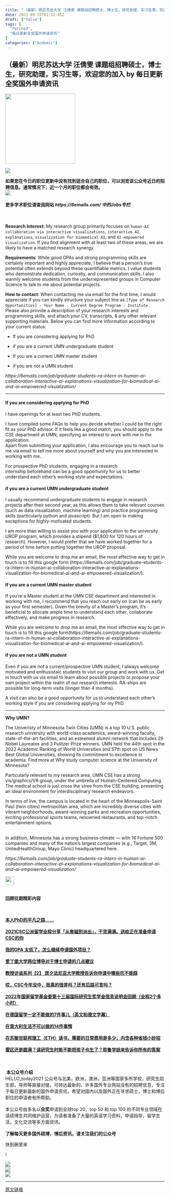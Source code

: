 ```yaml
---
title: "（最新）明尼苏达大学 汪倩雯 课题组招聘硕士，博士生，研究助理，实习生等，欢迎您的加入"
date: 2023-09-25T01:32:45Z
draft: ["false"]
tags: [
  "fetched",
  "每日更新全奖国外申请资讯"
]
categories: ["Acdemic"]
---
```

（最新）明尼苏达大学 汪倩雯 课题组招聘硕士，博士生，研究助理，实习生等，欢迎您的加入 by 每日更新全奖国外申请资讯
------
<div><p><img data-fileid="100016977" data-ratio="0.190625" data-type="gif" data-w="640" width="221px" data-src="https://mmbiz.qpic.cn/mmbiz_gif/lpVo8gqNJuCGjWFowibibmv44YO15upAE2EYVsV5QCJicbA8W7sXBsyEfKjcz1LUyuhbTPqtQE1tOT5O0oJKHQdHw/640?wx_fmt=gif&amp;wxfrom=5&amp;wx_lazy=1" src="https://mmbiz.qpic.cn/mmbiz_gif/lpVo8gqNJuCGjWFowibibmv44YO15upAE2EYVsV5QCJicbA8W7sXBsyEfKjcz1LUyuhbTPqtQE1tOT5O0oJKHQdHw/640?wx_fmt=gif&amp;wxfrom=5&amp;wx_lazy=1"><span></span></p><p><span></span><span></span></p><section><mp-common-profile data-index="0" data-id="Mzg2NDU1ODE3NQ==" data-headimg="http://mmbiz.qpic.cn/mmbiz_png/lpVo8gqNJuCQqmY5uBicNktSCoWqibjcvOAdbDe75EjLIlK0xCP1BofVX9CQ9ml7ZTibhlGEz77sHmWM53qzc3ib5Q/300?wx_fmt=png&amp;wxfrom=19" data-nickname="每日更新全奖国外申请资讯" data-alias="HELLO_today2021" data-signature="每天专注于更新国外及国内港澳台地区硕博，博士后的全奖/奖学金申请信息，望各位早早都能拿到自己心仪的offer。该公众号同时会发布雅思，托福，GRE 等真题考试内容及课程，谢谢关注！" data-origin_num="563" data-is_biz_ban="0" data-isban="0" data-weui-theme="light" data-from="2" data-biz_account_status="0"></mp-common-profile></section><section data-role="outer"><section><section><section><section><section><p><img data-fileid="100017042" data-ratio="0.09276729559748427" data-src="https://mmbiz.qpic.cn/mmbiz_gif/lpVo8gqNJuAPVKDePHMg3ocEnibUStzzOyUejuba5sb5avezauTe5pJoSNtM00UiaqB5Az29Y8jH94KdExrL8z6g/640?wx_fmt=gif&amp;wxfrom=5&amp;wx_lazy=1" data-type="gif" data-w="636" width="auto" src="https://mmbiz.qpic.cn/mmbiz_gif/lpVo8gqNJuAPVKDePHMg3ocEnibUStzzOyUejuba5sb5avezauTe5pJoSNtM00UiaqB5Az29Y8jH94KdExrL8z6g/640?wx_fmt=gif&amp;wxfrom=5&amp;wx_lazy=1"></p><section><span><strong><span data-index="0">如</span><span data-index="1">果</span><span data-index="2">您</span><span data-index="3">在</span><span data-index="4">今</span><span data-index="5">日</span><span data-index="6">的</span><span data-index="7">职</span><span data-index="8">位</span><span data-index="9">更</span><span data-index="10">新</span><span data-index="11">中</span><span data-index="12">没</span><span data-index="13">有</span><span data-index="14">找</span><span data-index="15">到</span><span data-index="16">适</span><span data-index="17">合</span><span data-index="18">自</span><span data-index="19">己</span><span data-index="20">的</span><span data-index="21">职</span><span data-index="22">位</span><span data-index="23">，</span><span data-index="24">可</span><span data-index="25">以</span><span data-index="26">浏</span><span data-index="27">览</span><span data-index="28">该</span><span data-index="29">公</span><span data-index="30">众</span><span data-index="31">号</span><span data-index="32">近</span><span data-index="33">日</span><span data-index="34">的</span><span data-index="35">招</span><span data-index="36">聘</span><span data-index="37">信</span><span data-index="38">息</span><span data-index="39">。</span><span data-index="40">通</span><span data-index="41">常</span><span data-index="42">情</span><span data-index="43">况</span><span data-index="44">下</span><span data-index="45">，</span><span data-index="46">近</span><span data-index="47">一</span><span data-index="48">个</span><span data-index="49">月</span><span data-index="50">的</span><span data-index="51">职</span><span data-index="52">位</span><span data-index="53">都</span><span data-index="54">会</span><span data-index="55">有</span><span data-index="56">效</span><span data-index="57">。</span></strong></span><br></section></section></section></section></section></section></section><section data-role="outer"><section data-role="paragraph"><section><span><strong><img data-fileid="100017041" data-ratio="0.0296875" data-type="gif" data-w="640" width="auto" data-src="https://mmbiz.qpic.cn/mmbiz_gif/99KGkcU1licFqdfZ56OuS7b4sWvhjkyUicU44WVIzSQTmAoI1JQla0aIHxsefReZaLLiaFek0pIVQjoEJtyyFBxtA/640?wx_fmt=gif&amp;wxfrom=5&amp;wx_lazy=1" src="https://mmbiz.qpic.cn/mmbiz_gif/99KGkcU1licFqdfZ56OuS7b4sWvhjkyUicU44WVIzSQTmAoI1JQla0aIHxsefReZaLLiaFek0pIVQjoEJtyyFBxtA/640?wx_fmt=gif&amp;wxfrom=5&amp;wx_lazy=1"></strong></span></section></section></section><section><section><section><section data-role="outer"><section><section><h4><span><strong>更多学术职位请查阅网站 <em>https://6emails.com/ 中的Jobs专栏</em></strong></span></h4><p><span><strong><em><br></em></strong></span></p><p><span><strong>Research Interest:</strong> My research group primarily focuses on </span><code><span>human-AI collaboration via interactive visualizations</span></code><span>, </span><code><span>interactive AI explanations</span></code><span>, </span><code><span>visualization for biomedical AI</span></code><span>, and </span><code><span>AI-empowered visualization</span></code><span>. If you find alignment with at least two of these areas, we are likely to have a matched research synergy.</span></p><p><span><strong>Requirements</strong>: While good GPAs and strong programming skills are certainly important and highly appreciate, I believe that a person’s true potential often extends beyond these quantifiable metrics. I value students who demonstrate dedication, curiostiy, and communication skills. I also warmly welcome students from the underrepresented groups in Computer Science to talk to me about potential projects.</span></p><p><span><strong>How to contact</strong>: When contacting me via email for the first time, I would appreciate if you can kindly structure your subject line as </span><code><span>[Type of Research Opportunities] - Your Name - Current Degree Program - Institute</span></code><span> . Please also provide a description of your research interests and programming skills, and attach your CV, transcripts, &amp; any other relevant supporting materials. Below you can find more information according to your current status:</span></p><ul><li><p><span>If you are considering applying for PhD</span></p></li><li><p><span>if you are a current UMN undergraduate student</span></p></li><li><p><span>If you are a current UMN master student</span></p></li><li><p><span>if you are not a UMN student</span></p></li></ul><p><span><em><span>https://6emails.com/job/graduate-students-ra-intern-in-human-ai-collaboration-interactive-ai-explanations-visualization-for-biomedical-ai-and-ai-empowered-visualization/</span></em></span></p><hr><h4><span>If you are considering applying for PhD</span></h4><p><span>I have openings for at least two PhD students.</span></p><p><span>I have compiled </span><span>some FAQs</span><span> to help you decide whether I could be the right fit as your PhD advisor. If it feels like a good match, you should </span><span>apply to the CSE department at UMN</span><span>, specifying an interest to work with me in the application.<br>Apart from submitting your application, I also encourage you to reach out to me via email to tell me more about yourself and why you are interested in working with me.</span></p><p><span>For prospective PhD students, engaging in </span><span>a research internship</span><span> beforehand can be a good opportunity for us to better understand each other’s working style and expectations.</span></p><h4><span>if you are a current UMN undergraduate student</span></h4><p><span>I usually recommend undergraduate students to engage in research projects after their second year, as this allows them to take relevant courses (such as data visualization, machine learning) and practice programming skills (particularly python and javascript). But I am open to making exceptions for highly-motivated students.</span></p><p><span>I am more than willing to assist you with your application to </span><span>the university UROP program</span><span>, which provides a stipend ($1,800 for 120 hours of research). However, I would prefer that we have worked together for a period of time before putting together the UROP proposal.</span></p><p><span>While you are welcome to drop me an email, the most effective way to get in touch is to fill </span><span>this google form</span> (https://6emails.com/job/graduate-students-ra-intern-in-human-ai-collaboration-interactive-ai-explanations-visualization-for-biomedical-ai-and-ai-empowered-visualization/<span>).</span></p><h4><span>If you are a current UMN master student</span></h4><p><span>If you’re a Master student at the UMN CSE department and interested in working with me, I recommend that you reach out early on (can be as early as your first semester). Given the brevity of a Master’s program, it’s beneficial to allocate ample time to understand each other, collaborate effectively, and make progress in research.</span></p><p><span>While you are welcome to drop me an email, the most effective way to get in touch is to fill </span><span>this google form</span>(https://6emails.com/job/graduate-students-ra-intern-in-human-ai-collaboration-interactive-ai-explanations-visualization-for-biomedical-ai-and-ai-empowered-visualization/)<span>.</span></p><h4><span>if you are not a UMN student</span></h4><p><span>Even if you are not a current/prospective UMN student, I always welcome motivated and enthusistaic students to visit our group and work with us. Get in touch with us via email to learn about possible projects or propose your own project within the realm of our </span><span>research interests</span><span>. RA-ships are possible for long-term visits (longer than 4 months).</span></p><p><span>A visit can also be a good opportunity for us to understand each other’s working style if you are considering applying for my PhD.</span></p><hr><p><span><strong>Why UMN?</strong></span></p><p><span>The Univeristy of Minnesota Twin Cities (UMN) is a top 10 U.S. public research university with world-class academics, award-winning faculty, state-of-the-art facilities, and an esteemed alumni network that includes 29 Nobel Laureates and 3 Pulitzer Prize winners. UMN held the 44th spot in the 2022 </span><span>Academic Ranking of World Universities</span><span> and 57th spot on </span><span>US News Best Global Universities</span><span>, showing its commitment to excellence in academia. Find more at </span><span>Why study computer science at the University of Minnesota?</span></p><p><span>Particularly relevant to my research area, UMN CSE has a strong vis/graphics/VR group, under the umbrella of </span><span>Human-Centered Computing</span><span>. The medical school is just cross the stree from the CSE building, presenting an ideal environment for interdisciplinary research endeavors.</span></p><p><span>In terms of live, the campus is located in the heart of the Minneapolis-Saint Paul (twin cities) metropolitan area, which are incredibly diverse cities with vibrant neighborhoods, award-winning parks and recreation opportunities, exciting professional sports teams, renowned restaurants, and top-notch entertainment options.</span></p><p><span><br>In addition, Minnesota has a strong business climate — with 16 Fortune 500 companies and many of the nation’s largest companies (e.g., Target, 3M, UnitedHealthGroup, Mayo Clinic) headquartered here.</span></p><p><em><span>https://6emails.com/job/graduate-students-ra-intern-in-human-ai-collaboration-interactive-ai-explanations-visualization-for-biomedical-ai-and-ai-empowered-visualization/</span></em></p></section></section></section></section><section><img data-fileid="100016982" data-ratio="0.8571428571428571" data-type="gif" data-w="42" width="28px" data-src="https://mmbiz.qpic.cn/mmbiz_gif/lpVo8gqNJuCP6D5zYE9ibG81qcPcr7V0qwtZ3Chpj70WiaicbgATJ10TxKeSiakQXe1jSUvGs6lNqxh9KUib3k4kDzA/640?wx_fmt=gif&amp;wxfrom=5&amp;wx_lazy=1" src="https://mmbiz.qpic.cn/mmbiz_gif/lpVo8gqNJuCP6D5zYE9ibG81qcPcr7V0qwtZ3Chpj70WiaicbgATJ10TxKeSiakQXe1jSUvGs6lNqxh9KUib3k4kDzA/640?wx_fmt=gif&amp;wxfrom=5&amp;wx_lazy=1"></section></section></section><section powered-by="xiumi.us"><section><section><section data-id="1849" data-tools="新媒体排版" data-style-type="2"><section><section><section data-width="100%" data-opacity="1" data-rotate="0"><section data-width="100%" data-opacity="1" data-rotate="0"><section><section><section><section data-width="100%" data-opacity="1" data-rotate="0"><section><section><br></section><section><section><p><strong>回顾往期精彩内容</strong></p></section></section></section></section></section></section></section></section></section><section><br></section><section><br></section><section><a target="_blank" href="http://mp.weixin.qq.com/s?__biz=Mzg2NDU1ODE3NQ==&amp;mid=2247485299&amp;idx=1&amp;sn=d6b5c3998108d7aefe8504b5bf493760&amp;chksm=ce66ca43f9114355c293ae3c28e3b12a86119287918f526982c5ca1fed0aeb43e0d671bade56&amp;scene=21#wechat_redirect" data-itemshowtype="0" tab="innerlink" data-linktype="2" hasload="1" wah-hotarea="click"><strong>本人PhD的平凡之路......</strong></a><br></section><section><br></section><section><a target="_blank" href="http://mp.weixin.qq.com/s?__biz=Mzg2NDU1ODE3NQ==&amp;mid=2247498718&amp;idx=1&amp;sn=7a27e7304a725954e2a97161513d8064&amp;chksm=ce6536eef912bff83f4611f5b2bb96a8fb379b0265a98cbd7d0c8f7ff049526585ca46516c53&amp;scene=21#wechat_redirect" data-itemshowtype="0" tab="innerlink" data-linktype="2" wah-hotarea="click" hasload="1"><span><strong>2021CSC公派留学全程分享「从套磁到派出」，干货满满。送给正在准备申请CSC的你</strong></span></a></section><section><br></section><section><a target="_blank" href="http://mp.weixin.qq.com/s?__biz=Mzg2NDU1ODE3NQ==&amp;mid=2247484296&amp;idx=1&amp;sn=2311e9487a39557dbbb9f23e8e31d5ff&amp;chksm=ce66ceb8f91147ae3dc775051c716ba1b5c030aeb43d9e11cbf0e58a061da5b474375713c249&amp;scene=21#wechat_redirect" textvalue="我的GPA 太低了，怎么继续申请国外项目？" linktype="text" imgurl="" imgdata="null" data-itemshowtype="0" tab="innerlink" data-linktype="2" wah-hotarea="click" hasload="1"><strong>我的GPA 太低了，怎么继续申请国外项目？</strong></a><br></section><section><br></section><section><a target="_blank" href="http://mp.weixin.qq.com/s?__biz=Mzg2NDU1ODE3NQ==&amp;mid=2247483927&amp;idx=3&amp;sn=d4dac6d6250fc19ea4c801c8b0d62a21&amp;chksm=ce66cf27f91146318ad2ffe6d78b983794f4cdd99e3288ee23759833a1f96a906460e24a055a&amp;scene=21#wechat_redirect" textvalue="爱丁堡大学两位博导对于博士申请的几点建议" linktype="text" imgurl="" imgdata="null" data-itemshowtype="5" tab="innerlink" data-linktype="2" wah-hotarea="click" hasload="1"><strong>爱丁堡大学两位博导对于博士申请的几点建议</strong></a><br></section><section><br></section><section><a target="_blank" href="http://mp.weixin.qq.com/s?__biz=Mzg2NDU1ODE3NQ==&amp;mid=2247487180&amp;idx=1&amp;sn=160892dd9e27328539a1631e78fdd1bb&amp;chksm=ce66c3fcf9114aead6c818b2bd93be1052295ef02745d08133675558510d59201ece76371960&amp;scene=21#wechat_redirect" textvalue="教授访谈系列【2】 宾夕法尼亚大学教授告诉你申请中哪些坑不能踩" linktype="text" imgurl="" imgdata="null" data-itemshowtype="0" tab="innerlink" data-linktype="2" wah-hotarea="click" hasload="1"><span><strong>教授访谈系列【2】 宾夕法尼亚大学教授告诉你申请中哪些坑不能踩</strong></span></a><br></section><section><br></section><section><a target="_blank" href="http://mp.weixin.qq.com/s?__biz=Mzg2NDU1ODE3NQ==&amp;mid=2247490322&amp;idx=1&amp;sn=33a0e5f5d97f11946f912f4c371763a9&amp;chksm=ce66d622f9115f34109b37f0db6c647f74e97fc39b17c08614a1850d1f701e66591a7dfc1265&amp;scene=21#wechat_redirect" data-itemshowtype="0" tab="innerlink" data-linktype="2" hasload="1" wah-hotarea="click"><strong>哎，CSC今年没中，我真的很差吗？还有后路可言吗？</strong></a></section><section><br></section><section><a target="_blank" href="http://mp.weixin.qq.com/s?__biz=Mzg2NDU1ODE3NQ==&amp;mid=2247502033&amp;idx=1&amp;sn=a9353f4dac730e8519a5315c57b25fa2&amp;chksm=ce6505e1f9128cf7ea894c2f17917843d64d9e46debf38d2c21e18402759fc8e760f564be219&amp;scene=21#wechat_redirect" textvalue="2022年国家留学基金委第十三届国际研究生奖学金信息说明会回顾（全程2个多小时）" linktype="text" imgurl="" imgdata="null" data-itemshowtype="0" tab="innerlink" data-linktype="2" wah-hotarea="click" hasload="1"><span><strong>2022年国家留学基金委第十三届国际研究生奖学金信息说明会回顾（全程2个多小时）</strong></span></a><br></section><section><br></section><section><a target="_blank" href="http://mp.weixin.qq.com/s?__biz=Mzg2NDU1ODE3NQ==&amp;mid=2247484209&amp;idx=3&amp;sn=611f9e90426141f057bb25d3e0452bfa&amp;chksm=ce66ce01f91147172e7114aa4d6a0adb376d7c1aca880b9b8846a62f90887de1cf0e62ac8401&amp;scene=21#wechat_redirect" textvalue="在德国留学一定不能做的7件事儿（英文和德文字幕）" linktype="text" imgurl="" imgdata="null" data-itemshowtype="5" tab="innerlink" data-linktype="2" wah-hotarea="click" hasload="1"><strong>在德国留学一定不能做的7件事儿（英文和德文字幕）</strong></a><br></section><section><br></section><section><a target="_blank" href="http://mp.weixin.qq.com/s?__biz=Mzg2NDU1ODE3NQ==&amp;mid=2247484231&amp;idx=4&amp;sn=87ec26a1dcbcdffd90511b9ce868dacc&amp;chksm=ce66ce77f9114761d67e9cda1fe58cf15dfa94406c2877351c028c12b8b9e51cb9b4af9308c5&amp;scene=21#wechat_redirect" textvalue="在意大利生活不可以做的14件事情" linktype="text" imgurl="" imgdata="null" data-itemshowtype="5" tab="innerlink" data-linktype="2" wah-hotarea="click" hasload="1"><strong>在意大利生活不可以做的14件事情</strong></a></section><section><br></section><section><a target="_blank" href="http://mp.weixin.qq.com/s?__biz=Mzg2NDU1ODE3NQ==&amp;mid=2247500511&amp;idx=1&amp;sn=50d345b341f563d916b2fa234d6b4032&amp;chksm=ce650feff91286f9e1c5c21cb40413b60cf2df06366b10b2cba60e7c7297c51194c480f2e068&amp;scene=21#wechat_redirect" textvalue="在苏黎世联邦理工（ETH）读书，需要的日常费用是多少，内含各种省钱小妙招" linktype="text" imgurl="" imgdata="null" data-itemshowtype="0" tab="innerlink" data-linktype="2" wah-hotarea="click" hasload="1"><span><strong>在苏黎世联邦理工（ETH）读书，需要的日常费用是多少，内含各种省钱小妙招</strong></span></a></section><section><br></section><section><a target="_blank" href="http://mp.weixin.qq.com/s?__biz=Mzg2NDU1ODE3NQ==&amp;mid=2247489498&amp;idx=1&amp;sn=1756da8315ad95804c2ecd9554c62fc3&amp;chksm=ce66daeaf91153fc8dc44ebb0b762de874bff3c49a0ad707934482442ba524567d6beff9c5a0&amp;scene=21#wechat_redirect" data-itemshowtype="0" tab="innerlink" data-linktype="2" hasload="1" wah-hotarea="click"><strong>雷区还是圆满？读研究生时能不能把孩子也生了？耶鲁学姐来告诉你所有的答案</strong></a></section><section><br></section><section><br></section><section><mp-common-profile data-index="1" data-id="Mzg2NDU1ODE3NQ==" data-headimg="http://mmbiz.qpic.cn/mmbiz_png/lpVo8gqNJuCQqmY5uBicNktSCoWqibjcvOAdbDe75EjLIlK0xCP1BofVX9CQ9ml7ZTibhlGEz77sHmWM53qzc3ib5Q/300?wx_fmt=png&amp;wxfrom=19" data-nickname="每日更新全奖国外申请资讯" data-alias="HELLO_today2021" data-signature="每天专注于更新国外及国内港澳台地区硕博，博士后的全奖/奖学金申请信息，望各位早早都能拿到自己心仪的offer。该公众号同时会发布雅思，托福，GRE 等真题考试内容及课程，谢谢关注！" data-origin_num="563" data-is_biz_ban="0" data-isban="0" data-weui-theme="light" data-from="2" data-biz_account_status="0"></mp-common-profile></section><section><br></section></section></section></section></section></section></section><section powered-by="xiumi.us"><section><section><section data-id="1849" data-tools="新媒体排版" data-style-type="2"><section><section><span><strong><span><span data-index="576"> </span><strong><span><span data-index="577">本</span><span data-index="578">公</span><span data-index="579">众</span><span data-index="580">号</span><span data-index="581">介</span><span data-index="582">绍</span></span></strong></span></strong></span></section><section><section><span><span data-index="583">H</span><span data-index="584">E</span><span data-index="585">L</span><span data-index="586">L</span><span data-index="587">O</span><span data-index="588">_</span><span data-index="589">t</span><span data-index="590">o</span><span data-index="591">d</span><span data-index="592">a</span><span data-index="593">y</span><span data-index="594">2</span><span data-index="595">0</span><span data-index="596">2</span><span data-index="597">1</span><span data-index="598"> </span><span data-index="599">公</span><span data-index="600">众</span><span data-index="601">号</span><span data-index="602">与</span><span data-index="603">北</span><span data-index="604">美</span><span data-index="605">，</span><span data-index="606">欧</span><span data-index="607">洲</span><span data-index="608">，</span><span data-index="609">澳</span><span data-index="610">洲</span><span data-index="611">，</span><span data-index="612">亚</span><span data-index="613">洲</span><span data-index="614">等</span><span data-index="615">国</span><span data-index="616">家</span><span data-index="617">多</span><span data-index="618">所</span><span data-index="619">学</span><span data-index="620">校</span><span><span data-index="621">，</span><span data-index="622">研</span><span data-index="623">究</span><span data-index="624">生</span><span data-index="625">招</span><span data-index="626">生</span><span data-index="627">部</span><span data-index="628">，</span><span data-index="629">导</span><span data-index="630">师</span><span data-index="631">等</span></span><span data-index="632">直</span><span data-index="633">接</span><span data-index="634">对</span><span data-index="635">接</span><span data-index="636">，</span><span data-index="637">可</span><span data-index="638">转</span><span data-index="639">达</span><span data-index="640">最</span><span data-index="641">新</span><span data-index="642">的</span><span data-index="643">、</span><span data-index="644">许</span><span data-index="645">多</span><span data-index="646">国</span><span data-index="647">外</span><span data-index="648">专</span><span data-index="649">业</span><span data-index="650">网</span><span data-index="651">站</span><span data-index="652">没</span><span data-index="653">有</span><span data-index="654">的</span><span data-index="655">招</span><span data-index="656">聘</span><span data-index="657">信</span><span data-index="658">息</span><span data-index="659">，</span><span data-index="660">专</span><span data-index="661">注</span><span data-index="662">于</span><span data-index="663">每</span><span data-index="664">日</span><span data-index="665">更</span><span data-index="666">新</span><span data-index="667">最</span><span data-index="668">新</span><span data-index="669">的</span><span data-index="670">国</span><span data-index="671">外</span><span data-index="672">申</span><span data-index="673">请</span><span data-index="674">资</span><span data-index="675">讯</span><span data-index="676">，</span><span data-index="677">希</span><span data-index="678">望</span><span data-index="679">对</span><span data-index="680">国</span><span data-index="681">内</span><span data-index="682">以</span><span data-index="683">及</span><span data-index="684">国</span><span data-index="685">外</span><span data-index="686">正</span><span data-index="687">在</span><span data-index="688">寻</span><span data-index="689">求</span><span data-index="690">硕</span><span data-index="691">士</span><span data-index="692">，</span><span data-index="693">博</span><span data-index="694">士</span><span data-index="695">和</span><span data-index="696">博</span><span data-index="697">后</span><span data-index="698">职</span><span data-index="699">位</span><span data-index="700">的</span><span data-index="701">申</span><span data-index="702">请</span><span data-index="703">者</span><span data-index="704">有</span><span data-index="705">所</span><span data-index="706">帮</span><span data-index="707">助</span><span data-index="708">。</span><br></span></section><section><br></section><section><span><span data-index="709">本</span><span data-index="710">公</span><span data-index="711">众</span><span data-index="712">号</span><span data-index="713">由</span><span data-index="714">多</span><span data-index="715">名</span><span data-index="716">以</span></span><strong><span data-index="717">全</span><span data-index="718">奖</span></strong><span><span data-index="719">申</span><span data-index="720">请</span><span data-index="721">到</span><span data-index="722">全</span><span data-index="723">球</span><span data-index="724">t</span><span data-index="725">o</span><span data-index="726">p</span><span data-index="727"> </span><span data-index="728">2</span><span data-index="729">0</span><span data-index="730">，</span><span data-index="731">t</span><span data-index="732">o</span><span data-index="733">p</span><span data-index="734"> </span><span data-index="735">5</span><span data-index="736">0</span><span data-index="737"> </span><span data-index="738">和</span><span data-index="739"> </span><span data-index="740">t</span><span data-index="741">o</span><span data-index="742">p</span><span data-index="743"> </span><span data-index="744">1</span><span data-index="745">0</span><span data-index="746">0</span><span data-index="747"> </span><span data-index="748">的</span><span data-index="749">不</span><span data-index="750">同</span><span data-index="751">专</span><span data-index="752">业</span><span data-index="753">领</span><span data-index="754">域</span><span data-index="755">在</span><span data-index="756">读</span><span data-index="757">硕</span><span data-index="758">博</span><span data-index="759">生</span><span data-index="760">共</span><span data-index="761">同</span><span data-index="762">维</span><span data-index="763">护</span><span data-index="764">运</span><span data-index="765">营</span><span data-index="766">，</span><span data-index="767">为</span><span data-index="768">读</span><span data-index="769">者</span><span data-index="770">准</span><span data-index="771">备</span><span data-index="772">了</span><span data-index="773">大</span><span data-index="774">量</span><span data-index="775">的</span><span data-index="776">英</span><span data-index="777">语</span><span data-index="778">学</span><span data-index="779">习</span><span data-index="780">资</span><span data-index="781">料</span><span data-index="782">，</span><span data-index="783">申</span><span data-index="784">请</span><span data-index="785">指</span><span data-index="786">导</span><span data-index="787">，</span><span data-index="788">留</span><span data-index="789">学</span><span data-index="790">生</span><span data-index="791">活</span><span data-index="792">，</span><span data-index="793">文</span><span data-index="794">化</span><span data-index="795">交</span><span data-index="796">流</span><span data-index="797">等</span><span data-index="798">多</span><span data-index="799">方</span><span data-index="800">面</span><span data-index="801">资</span><span data-index="802">讯</span><span data-index="803">。</span></span></section><section><br></section><section><span><strong><span data-index="804">了</span><span data-index="805">解</span><span data-index="806">每</span><span data-index="807">天</span><span data-index="808">更</span><span data-index="809">多</span><span data-index="810">国</span><span data-index="811">外</span><span data-index="812">硕</span><span data-index="813">博</span><span data-index="814">，</span><span data-index="815">博</span><span data-index="816">后</span><span data-index="817">资</span><span data-index="818">讯</span><span data-index="819">，</span><span data-index="820">请</span><span data-index="821">关</span><span data-index="822">注</span><span data-index="823">我</span><span data-index="824">们</span><span data-index="825">的</span><span data-index="826">公</span><span data-index="827">众</span><span data-index="828">号</span></strong></span><br></section><section><section><section><section><section><section><section><section><p><span data-index="829">快</span><span data-index="830">到</span><span data-index="831">碗</span><span data-index="832">里</span><span data-index="833">来</span></p></section><p><span data-index="834">!</span></p></section></section></section></section></section><section><section><section><section><img data-fileid="100016985" data-ratio="0.5145833333333333" data-type="png" data-w="480" width="auto" data-src="https://mmbiz.qpic.cn/mmbiz_png/lpVo8gqNJuCpbtNb824xj36llLHVZePAfibMjahejwWiaRQcCibR4LmBP5px5lgzEPI4aNNOzQu6SBAA58ghcuZHQ/640?wx_fmt=png&amp;wxfrom=5&amp;wx_lazy=1&amp;wx_co=1" src="https://mmbiz.qpic.cn/mmbiz_png/lpVo8gqNJuCpbtNb824xj36llLHVZePAfibMjahejwWiaRQcCibR4LmBP5px5lgzEPI4aNNOzQu6SBAA58ghcuZHQ/640?wx_fmt=png&amp;wxfrom=5&amp;wx_lazy=1&amp;wx_co=1"></section></section></section><section><section><section><img data-cropselx1="0" data-cropselx2="123" data-cropsely1="0" data-cropsely2="123" data-fileid="100016986" data-ratio="1" data-type="jpeg" data-w="258" width="auto" data-src="https://mmbiz.qpic.cn/mmbiz_jpg/lpVo8gqNJuCpbtNb824xj36llLHVZePAOwg514yvIrCrE9qeCfA74O7LCK5sHhgSX2vibSTe3Zh1NTnIYFFdzjg/640?wx_fmt=jpeg&amp;wxfrom=5&amp;wx_lazy=1&amp;wx_co=1" src="https://mmbiz.qpic.cn/mmbiz_jpg/lpVo8gqNJuCpbtNb824xj36llLHVZePAOwg514yvIrCrE9qeCfA74O7LCK5sHhgSX2vibSTe3Zh1NTnIYFFdzjg/640?wx_fmt=jpeg&amp;wxfrom=5&amp;wx_lazy=1&amp;wx_co=1"></section></section></section></section></section></section><section><section><section><img data-fileid="100016987" data-ratio="0.09562841530054644" data-type="png" data-w="366" width="auto" data-src="https://mmbiz.qpic.cn/mmbiz_png/lpVo8gqNJuCpbtNb824xj36llLHVZePAm80JYFV3hGBJj1rUT16THdNTywFvlVjyqTq3tpUSiaibUBfBlSzeexNA/640?wx_fmt=png&amp;wxfrom=5&amp;wx_lazy=1&amp;wx_co=1" src="https://mmbiz.qpic.cn/mmbiz_png/lpVo8gqNJuCpbtNb824xj36llLHVZePAm80JYFV3hGBJj1rUT16THdNTywFvlVjyqTq3tpUSiaibUBfBlSzeexNA/640?wx_fmt=png&amp;wxfrom=5&amp;wx_lazy=1&amp;wx_co=1"></section></section></section></section></section></section></section></section></section><p><mp-style-type data-value="3"></mp-style-type></p></div>  
<hr>
<a href="https://mp.weixin.qq.com/s/MIxgHm8F5WxiaK709N4adw",target="_blank" rel="noopener noreferrer">原文链接</a>
